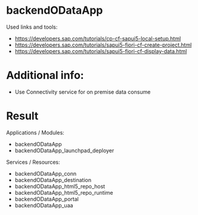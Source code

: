 # backendODataApp
Used links and tools:
+ https://developers.sap.com/tutorials/cp-cf-sapui5-local-setup.html
+ https://developers.sap.com/tutorials/sapui5-fiori-cf-create-project.html
+ https://developers.sap.com/tutorials/sapui5-fiori-cf-display-data.html

# Additional info:
+ Use Connectivity service for on premise data consume

# Result
Applications / Modules:
+ backendODataApp	
+ backendODataApp_launchpad_deployer

Services / Resources:
+ backendODataApp_conn
+ backendODataApp_destination
+ backendODataApp_html5_repo_host
+ backendODataApp_html5_repo_runtime
+ backendODataApp_portal
+ backendODataApp_uaa